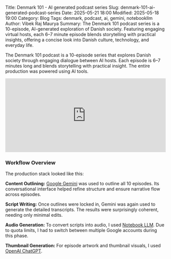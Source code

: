 Title: Denmark 101 - AI generated podcast series
Slug: denmark-101-ai-generated-podcast-series
Date: 2025-05-21 18:00
Modified: 2025-05-18 19:00
Category: Blog
Tags: denmark, podcast, ai, gemini, notebookllm
Author: Vibek Raj Maurya
Summary: The Denmark 101 podcast series is a 10-episode, AI-generated exploration of Danish society. Featuring engaging virtual hosts, each 6–7 minute episode blends storytelling with practical insights, offering a concise look into Danish culture, technology, and everyday life.

The Denmark 101 podcast is a 10-episode series that explores Danish society through engaging dialogue between AI  hosts. Each episode is 6–7 minutes long and blends storytelling with practical insight. The entire production was powered using AI tools.

<iframe src="https://creators.spotify.com/pod/show/rvibek/episodes/S1E10---e335vki" width="100%" height="232" frameborder="0" allowtransparency="true" allow="encrypted-media"></iframe>

### Workflow Overview
The production stack looked like this:

**Content Outlining:** [Google Gemini](https://aistudio.google.com/) was used to outline all 10 episodes. Its conversational interface helped refine structure and ensure narrative flow across episodes.

**Script Writing:** Once outlines were locked in, Gemini was again used to generate the detailed transcripts. The results were surprisingly coherent, needing only minimal edits.

**Audio Generation:** To convert scripts into audio, I used [Notebook LLM](https://notebooklm.google.com/). Due to quota limits, I had to switch between multiple Google accounts during this phase.

**Thumbnail Generation:** For episode artwork and thumbnail visuals, I used [OpenAI ChatGPT](https://chatgpt.com/).